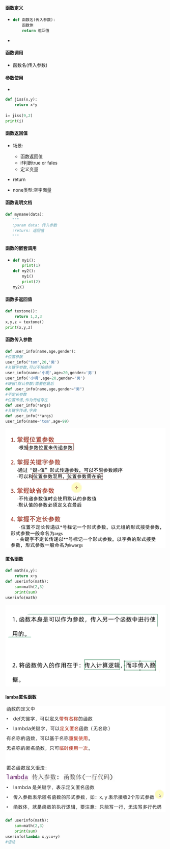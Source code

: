#### 函数定义

- ```python
  def 函数名(传入参数):
      函数体
      return 返回值
  ```

- 

#### 函数调用

- 函数名(传入参数)

#### 参数使用

- 

```python
def jiss(x,y):
    return x*y

i= jiss(9,2)
print(i)

```



#### 函数返回值

- 场景:
  - 函数返回值
  - if判断true or fales
  - 定义变量

- return
- none类型:空字面量

#### 函数说明文档

```python
def myname(data):
   """
   :param data: 传入参数
   :return: 返回值
   """
```

#### 函数的嵌套调用

- ```python
  def my1():
      print(1)
  def my2():
      my1()
      print(2)
  my2()
  ```

#### 函数多返回值

```python
def textone():
    return 1,2,3
x,y,z = textone()
print(x,y,z)
```



#### 函数传入参数

```python
def user_info(name,age,gender):
#位置参数    
user_info("tom",20,'男')
#关键字参数,可以不按顺序
user_info(name='小明',age=20,gender='男')
user_info('小明',age=20,gender='男')
#缺省(默认参数)需要在最后
def user_info(name,age,gender="男")
#不定长参数
#位置传递,作为元组存在
def user_info(*args)
#关键字传递,字典
def user_info(**args)
user_info(name='tom',age=99)
```

![](https://raw.githubusercontent.com/iooiAsrr/picture/main/Typora/2024-01-16_213641.png)

#### 匿名函数

```python
def math(x,y):
    return x+y
def userinfo(math):
    sum=math(2,3)
    print(sum)
userinfo(math)
```

![](https://raw.githubusercontent.com/iooiAsrr/picture/main/Typora/2024-01-16_214951.png)



#### lamba匿名函数

![](https://raw.githubusercontent.com/iooiAsrr/picture/main/Typora/2024-01-16_215204.png)

```python
def userinfo(math):
    sum=math(2,3)
    print(sum)
userinfo(lambda x,y:x+y)
#语法

```

